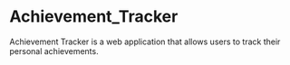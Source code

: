 # Achievement_Tracker
Achievement Tracker is a web application that allows users to track their personal achievements. 
